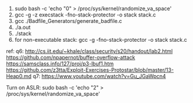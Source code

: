 
1. sudo bash -c 'echo "0" > /proc/sys/kernel/randomize_va_space'
2. gcc -g -z execstack -fno-stack-protector -o stack stack.c
3. gcc ./Badfile_Generators/generate_badfile<badfilenumber>.c
4. ./a.out
4. ./stack <badfilename>
5. for non-executable stack: gcc -g -fno-stack-protector -o stack stack.c

ref:
q6: http://cs.iit.edu/~khale/class/security/s20/handout/lab2.html
https://github.com/npapernot/buffer-overflow-attack
https://samsclass.info/127/proj/p3-lbuf1.htm
https://github.com/z3tta/Exploit-Exercises-Protostar/blob/master/13-Heap0.md
q7: https://www.youtube.com/watch?v=Gu_JGaWpcn4

Turn on ASLR:
sudo bash -c 'echo "2" > /proc/sys/kernel/randomize_va_space'
